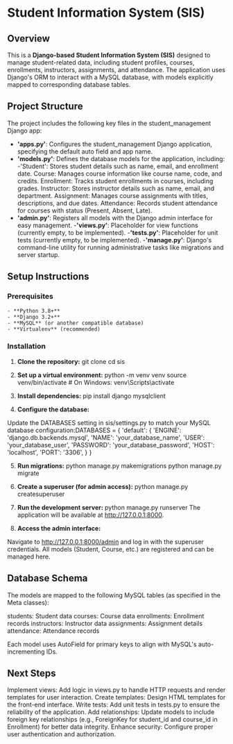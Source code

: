 # Student Information System (SIS)
## Overview
This is a **Django-based Student Information System (SIS)** designed to manage student-related data, including student profiles, courses, enrollments, instructors, assignments, and attendance. The application uses Django's ORM to interact with a MySQL database, with models explicitly mapped to corresponding database tables.
## Project Structure
The project includes the following key files in the student_management Django app:

- **'apps.py'**: Configures the student_management Django application, specifying the default auto field and app name.
- **'models.py'**: Defines the database models for the application, including:
    -'Student': Stores student details such as name, email, and enrollment date.
    Course: Manages course information like course name, code, and credits.
    Enrollment: Tracks student enrollments in courses, including grades.
    Instructor: Stores instructor details such as name, email, and department.
    Assignment: Manages course assignments with titles, descriptions, and due dates.
    Attendance: Records student attendance for courses with status (Present, Absent, Late).
- **'admin.py'**: Registers all models with the Django admin interface for easy management.
-**'views.py'**: Placeholder for view functions (currently empty, to be implemented).
-**'tests.py'**: Placeholder for unit tests (currently empty, to be implemented).
-**'manage.py'**: Django's command-line utility for running administrative tasks like migrations and server startup.

## **Setup Instructions**
### **Prerequisites**

    - **Python 3.8+**
    - **Django 3.2+**
    - **MySQL** (or another compatible database)
    - **Virtualenv** (recommended)

### **Installation**

1. **Clone the repository:**
    git clone <repository-url>
    cd sis
   
2. **Set up a virtual environment:**
   python -m venv venv
   source venv/bin/activate  # On Windows: venv\Scripts\activate

3. **Install dependencies:**
pip install django mysqlclient

4. **Configure the database:**

Update the DATABASES setting in sis/settings.py to match your MySQL database configuration:DATABASES = {
    'default': {
        'ENGINE': 'django.db.backends.mysql',
        'NAME': 'your_database_name',
        'USER': 'your_database_user',
        'PASSWORD': 'your_database_password',
        'HOST': 'localhost',
        'PORT': '3306',
    }
}

5. **Run migrations:**
    python manage.py makemigrations
    python manage.py migrate

6. **Create a superuser (for admin access):**
    python manage.py createsuperuser

7. **Run the development server:**
    python manage.py runserver
   The application will be available at http://127.0.0.1:8000.

8. **Access the admin interface:**

Navigate to http://127.0.0.1:8000/admin and log in with the superuser credentials.
All models (Student, Course, etc.) are registered and can be managed here.


## **Database Schema**
The models are mapped to the following MySQL tables (as specified in the Meta classes):

students: Student data
courses: Course data
enrollments: Enrollment records
instructors: Instructor data
assignments: Assignment details
attendance: Attendance records

Each model uses AutoField for primary keys to align with MySQL's auto-incrementing IDs.

## **Next Steps**

Implement views: Add logic in views.py to handle HTTP requests and render templates for user interaction.
Create templates: Design HTML templates for the front-end interface.
Write tests: Add unit tests in tests.py to ensure the reliability of the application.
Add relationships: Update models to include foreign key relationships (e.g., ForeignKey for student_id and course_id in Enrollment) for better data integrity.
Enhance security: Configure proper user authentication and authorization.

